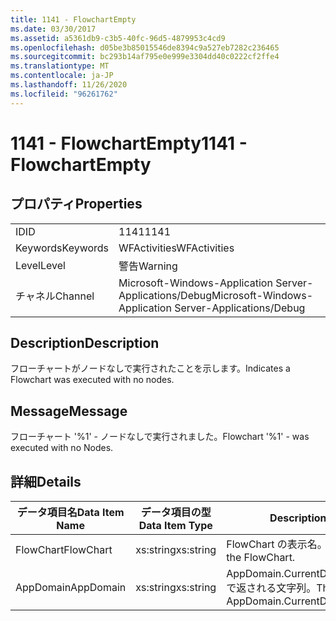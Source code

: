 ```yaml
---
title: 1141 - FlowchartEmpty
ms.date: 03/30/2017
ms.assetid: a5361db9-c3b5-40fc-96d5-4879953c4cd9
ms.openlocfilehash: d05be3b85015546de8394c9a527eb7282c236465
ms.sourcegitcommit: bc293b14af795e0e999e3304dd40c0222cf2ffe4
ms.translationtype: MT
ms.contentlocale: ja-JP
ms.lasthandoff: 11/26/2020
ms.locfileid: "96261762"
---
```

# <a name="1141---flowchartempty"></a><span data-ttu-id="bbf38-102">1141 - FlowchartEmpty</span><span class="sxs-lookup"><span data-stu-id="bbf38-102">1141 - FlowchartEmpty</span></span>

## <a name="properties"></a><span data-ttu-id="bbf38-103">プロパティ</span><span class="sxs-lookup"><span data-stu-id="bbf38-103">Properties</span></span>  
  
|||  
|-|-|  
|<span data-ttu-id="bbf38-104">ID</span><span class="sxs-lookup"><span data-stu-id="bbf38-104">ID</span></span>|<span data-ttu-id="bbf38-105">1141</span><span class="sxs-lookup"><span data-stu-id="bbf38-105">1141</span></span>|  
|<span data-ttu-id="bbf38-106">Keywords</span><span class="sxs-lookup"><span data-stu-id="bbf38-106">Keywords</span></span>|<span data-ttu-id="bbf38-107">WFActivities</span><span class="sxs-lookup"><span data-stu-id="bbf38-107">WFActivities</span></span>|  
|<span data-ttu-id="bbf38-108">Level</span><span class="sxs-lookup"><span data-stu-id="bbf38-108">Level</span></span>|<span data-ttu-id="bbf38-109">警告</span><span class="sxs-lookup"><span data-stu-id="bbf38-109">Warning</span></span>|  
|<span data-ttu-id="bbf38-110">チャネル</span><span class="sxs-lookup"><span data-stu-id="bbf38-110">Channel</span></span>|<span data-ttu-id="bbf38-111">Microsoft-Windows-Application Server-Applications/Debug</span><span class="sxs-lookup"><span data-stu-id="bbf38-111">Microsoft-Windows-Application Server-Applications/Debug</span></span>|  
  
## <a name="description"></a><span data-ttu-id="bbf38-112">Description</span><span class="sxs-lookup"><span data-stu-id="bbf38-112">Description</span></span>  

 <span data-ttu-id="bbf38-113">フローチャートがノードなしで実行されたことを示します。</span><span class="sxs-lookup"><span data-stu-id="bbf38-113">Indicates a Flowchart was executed with no nodes.</span></span>  
  
## <a name="message"></a><span data-ttu-id="bbf38-114">Message</span><span class="sxs-lookup"><span data-stu-id="bbf38-114">Message</span></span>  

 <span data-ttu-id="bbf38-115">フローチャート '%1' - ノードなしで実行されました。</span><span class="sxs-lookup"><span data-stu-id="bbf38-115">Flowchart '%1' - was executed with no Nodes.</span></span>  
  
## <a name="details"></a><span data-ttu-id="bbf38-116">詳細</span><span class="sxs-lookup"><span data-stu-id="bbf38-116">Details</span></span>  
  
|<span data-ttu-id="bbf38-117">データ項目名</span><span class="sxs-lookup"><span data-stu-id="bbf38-117">Data Item Name</span></span>|<span data-ttu-id="bbf38-118">データ項目の型</span><span class="sxs-lookup"><span data-stu-id="bbf38-118">Data Item Type</span></span>|<span data-ttu-id="bbf38-119">Description</span><span class="sxs-lookup"><span data-stu-id="bbf38-119">Description</span></span>|  
|--------------------|--------------------|-----------------|  
|<span data-ttu-id="bbf38-120">FlowChart</span><span class="sxs-lookup"><span data-stu-id="bbf38-120">FlowChart</span></span>|<span data-ttu-id="bbf38-121">xs:string</span><span class="sxs-lookup"><span data-stu-id="bbf38-121">xs:string</span></span>|<span data-ttu-id="bbf38-122">FlowChart の表示名。</span><span class="sxs-lookup"><span data-stu-id="bbf38-122">The display name of the FlowChart.</span></span>|  
|<span data-ttu-id="bbf38-123">AppDomain</span><span class="sxs-lookup"><span data-stu-id="bbf38-123">AppDomain</span></span>|<span data-ttu-id="bbf38-124">xs:string</span><span class="sxs-lookup"><span data-stu-id="bbf38-124">xs:string</span></span>|<span data-ttu-id="bbf38-125">AppDomain.CurrentDomain.FriendlyName で返される文字列。</span><span class="sxs-lookup"><span data-stu-id="bbf38-125">The string returned by AppDomain.CurrentDomain.FriendlyName.</span></span>|

